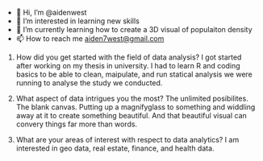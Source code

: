 - 👋 Hi, I’m @aidenwest
- 👀 I’m interested in learning new skills
- 🌱 I’m currently learning how to create a 3D visual of populaiton density
- 📫 How to reach me aiden7west@gmail.com


1) How did you get started with the field of data analysis?
    I got started after working on my thesis in university. I had to learn R and coding basics to be able to clean, maipulate, and run statical analysis we were running to analyse the study we conducted.

2) What aspect of data intrigues you the most?
    The unlimited posibilites. The blank canvas. Putting up a magnifyglass to something and widdling away at it to create something beautiful. And that beautiful visual can convery things far more than words.
    
3) What are your areas of interest with respect to data analytics?
    I am interested in geo data, real estate, finance, and health data.
